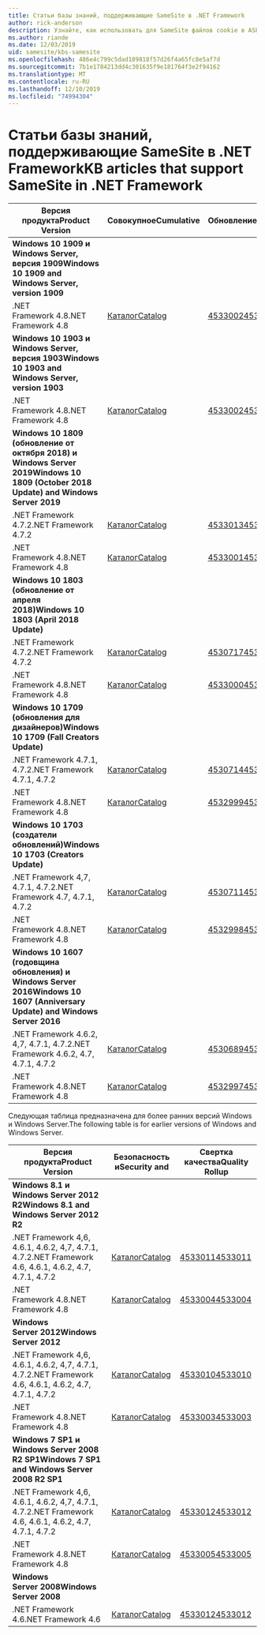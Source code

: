 ```yaml
---
title: Статьи базы знаний, поддерживающие SameSite в .NET Framework
author: rick-anderson
description: Узнайте, как использовать для SameSite файлов cookie в ASP.NET
ms.author: riande
ms.date: 12/03/2019
uid: samesite/kbs-samesite
ms.openlocfilehash: 486e4c799c5dad189818f57d26f4a65fc8e5af7d
ms.sourcegitcommit: 7b1e1784213dd4c301635f9e181764f3e2f94162
ms.translationtype: MT
ms.contentlocale: ru-RU
ms.lasthandoff: 12/10/2019
ms.locfileid: "74994304"
---
```

# <a name="kb-articles-that-support-samesite-in-net-framework"></a><span data-ttu-id="98278-103">Статьи базы знаний, поддерживающие SameSite в .NET Framework</span><span class="sxs-lookup"><span data-stu-id="98278-103">KB articles that support SameSite in .NET Framework</span></span>

| <span data-ttu-id="98278-104">Версия продукта</span><span class="sxs-lookup"><span data-stu-id="98278-104">Product Version</span></span> | <span data-ttu-id="98278-105">Совокупное</span><span class="sxs-lookup"><span data-stu-id="98278-105">Cumulative</span></span> | <span data-ttu-id="98278-106">Обновление</span><span class="sxs-lookup"><span data-stu-id="98278-106">Update</span></span> |
| ------------- | ------------- | --- |
| <span data-ttu-id="98278-107">**Windows 10 1909 и Windows Server, версия 1909**</span><span class="sxs-lookup"><span data-stu-id="98278-107">**Windows 10 1909 and Windows Server, version 1909**</span></span> | | |
| <span data-ttu-id="98278-108">.NET Framework 4.8</span><span class="sxs-lookup"><span data-stu-id="98278-108">.NET Framework 4.8</span></span>  | [<span data-ttu-id="98278-109">Каталог</span><span class="sxs-lookup"><span data-stu-id="98278-109">Catalog</span></span>](http://www.catalog.update.microsoft.com/Search.aspx?q=4533002)  | [<span data-ttu-id="98278-110">4533002</span><span class="sxs-lookup"><span data-stu-id="98278-110">4533002</span></span>](https://support.microsoft.com/en-us/help/4533002) |
| <span data-ttu-id="98278-111">**Windows 10 1903 и Windows Server, версия 1903**</span><span class="sxs-lookup"><span data-stu-id="98278-111">**Windows 10 1903 and Windows Server, version 1903**</span></span> | | |
| <span data-ttu-id="98278-112">.NET Framework 4.8</span><span class="sxs-lookup"><span data-stu-id="98278-112">.NET Framework 4.8</span></span>  | [<span data-ttu-id="98278-113">Каталог</span><span class="sxs-lookup"><span data-stu-id="98278-113">Catalog</span></span>](http://www.catalog.update.microsoft.com/Search.aspx?q=4533002)  | [<span data-ttu-id="98278-114">4533002</span><span class="sxs-lookup"><span data-stu-id="98278-114">4533002</span></span>](https://support.microsoft.com/en-us/help/4533002) |
| <span data-ttu-id="98278-115">**Windows 10 1809 (обновление от октября 2018) и Windows Server 2019**</span><span class="sxs-lookup"><span data-stu-id="98278-115">**Windows 10 1809 (October 2018 Update) and Windows Server 2019**</span></span> | |
| <span data-ttu-id="98278-116">.NET Framework 4.7.2</span><span class="sxs-lookup"><span data-stu-id="98278-116">.NET Framework 4.7.2</span></span>  | [<span data-ttu-id="98278-117">Каталог</span><span class="sxs-lookup"><span data-stu-id="98278-117">Catalog</span></span>](http://www.catalog.update.microsoft.com/Search.aspx?q=4533013)  | [<span data-ttu-id="98278-118">4533013</span><span class="sxs-lookup"><span data-stu-id="98278-118">4533013</span></span>](https://support.microsoft.com/en-us/help/4533013) |
| <span data-ttu-id="98278-119">.NET Framework 4.8</span><span class="sxs-lookup"><span data-stu-id="98278-119">.NET Framework 4.8</span></span>  | [<span data-ttu-id="98278-120">Каталог</span><span class="sxs-lookup"><span data-stu-id="98278-120">Catalog</span></span>](http://www.catalog.update.microsoft.com/Search.aspx?q=4533001)  | [<span data-ttu-id="98278-121">4533001</span><span class="sxs-lookup"><span data-stu-id="98278-121">4533001</span></span>](https://support.microsoft.com/en-us/help/4533001) |
| <span data-ttu-id="98278-122">**Windows 10 1803 (обновление от апреля 2018)**</span><span class="sxs-lookup"><span data-stu-id="98278-122">**Windows 10 1803 (April 2018 Update)**</span></span> | |
| <span data-ttu-id="98278-123">.NET Framework 4.7.2</span><span class="sxs-lookup"><span data-stu-id="98278-123">.NET Framework 4.7.2</span></span>  | [<span data-ttu-id="98278-124">Каталог</span><span class="sxs-lookup"><span data-stu-id="98278-124">Catalog</span></span>](http://www.catalog.update.microsoft.com/Search.aspx?q=4530717)  | [<span data-ttu-id="98278-125">4530717</span><span class="sxs-lookup"><span data-stu-id="98278-125">4530717</span></span>](https://support.microsoft.com/en-us/help/4530717) |
| <span data-ttu-id="98278-126">.NET Framework 4.8</span><span class="sxs-lookup"><span data-stu-id="98278-126">.NET Framework 4.8</span></span>  | [<span data-ttu-id="98278-127">Каталог</span><span class="sxs-lookup"><span data-stu-id="98278-127">Catalog</span></span>](http://www.catalog.update.microsoft.com/Search.aspx?q=4533000)  | [<span data-ttu-id="98278-128">4533000</span><span class="sxs-lookup"><span data-stu-id="98278-128">4533000</span></span>](https://support.microsoft.com/en-us/help/4533000) |
| <span data-ttu-id="98278-129">**Windows 10 1709 (обновления для дизайнеров)**</span><span class="sxs-lookup"><span data-stu-id="98278-129">**Windows 10 1709 (Fall Creators Update)**</span></span> | |
| <span data-ttu-id="98278-130">.NET Framework 4.7.1, 4.7.2</span><span class="sxs-lookup"><span data-stu-id="98278-130">.NET Framework 4.7.1, 4.7.2</span></span>  | [<span data-ttu-id="98278-131">Каталог</span><span class="sxs-lookup"><span data-stu-id="98278-131">Catalog</span></span>](http://www.catalog.update.microsoft.com/Search.aspx?q=4530714)  | [<span data-ttu-id="98278-132">4530714</span><span class="sxs-lookup"><span data-stu-id="98278-132">4530714</span></span>](https://support.microsoft.com/en-us/help/4530714) |
| <span data-ttu-id="98278-133">.NET Framework 4.8</span><span class="sxs-lookup"><span data-stu-id="98278-133">.NET Framework 4.8</span></span>  | [<span data-ttu-id="98278-134">Каталог</span><span class="sxs-lookup"><span data-stu-id="98278-134">Catalog</span></span>](http://www.catalog.update.microsoft.com/Search.aspx?q=4532999)  | [<span data-ttu-id="98278-135">4532999</span><span class="sxs-lookup"><span data-stu-id="98278-135">4532999</span></span>](https://support.microsoft.com/en-us/help/4532999) |
| <span data-ttu-id="98278-136">**Windows 10 1703 (создатели обновлений)**</span><span class="sxs-lookup"><span data-stu-id="98278-136">**Windows 10 1703 (Creators Update)**</span></span> | |
| <span data-ttu-id="98278-137">.NET Framework 4,7, 4.7.1, 4.7.2</span><span class="sxs-lookup"><span data-stu-id="98278-137">.NET Framework 4.7, 4.7.1, 4.7.2</span></span>  | [<span data-ttu-id="98278-138">Каталог</span><span class="sxs-lookup"><span data-stu-id="98278-138">Catalog</span></span>](http://www.catalog.update.microsoft.com/Search.aspx?q=4530711)  | [<span data-ttu-id="98278-139">4530711</span><span class="sxs-lookup"><span data-stu-id="98278-139">4530711</span></span>](https://support.microsoft.com/en-us/help/4530711) |
| <span data-ttu-id="98278-140">.NET Framework 4.8</span><span class="sxs-lookup"><span data-stu-id="98278-140">.NET Framework 4.8</span></span>  | [<span data-ttu-id="98278-141">Каталог</span><span class="sxs-lookup"><span data-stu-id="98278-141">Catalog</span></span>](http://www.catalog.update.microsoft.com/Search.aspx?q=4532998)  | [<span data-ttu-id="98278-142">4532998</span><span class="sxs-lookup"><span data-stu-id="98278-142">4532998</span></span>](https://support.microsoft.com/en-us/help/4532998) |
| <span data-ttu-id="98278-143">**Windows 10 1607 (годовщина обновления) и Windows Server 2016**</span><span class="sxs-lookup"><span data-stu-id="98278-143">**Windows 10 1607 (Anniversary Update) and Windows Server 2016**</span></span> | |
| <span data-ttu-id="98278-144">.NET Framework 4.6.2, 4,7, 4.7.1, 4.7.2</span><span class="sxs-lookup"><span data-stu-id="98278-144">.NET Framework 4.6.2, 4.7, 4.7.1, 4.7.2</span></span> | [<span data-ttu-id="98278-145">Каталог</span><span class="sxs-lookup"><span data-stu-id="98278-145">Catalog</span></span>](http://www.catalog.update.microsoft.com/Search.aspx?q=4530689)  | [<span data-ttu-id="98278-146">4530689</span><span class="sxs-lookup"><span data-stu-id="98278-146">4530689</span></span>](https://support.microsoft.com/en-us/help/4530689) |
| <span data-ttu-id="98278-147">.NET Framework 4.8</span><span class="sxs-lookup"><span data-stu-id="98278-147">.NET Framework 4.8</span></span>  | [<span data-ttu-id="98278-148">Каталог</span><span class="sxs-lookup"><span data-stu-id="98278-148">Catalog</span></span>](http://www.catalog.update.microsoft.com/Search.aspx?q=4532997)  | [<span data-ttu-id="98278-149">4532997</span><span class="sxs-lookup"><span data-stu-id="98278-149">4532997</span></span>](https://support.microsoft.com/en-us/help/4532997) |

<span data-ttu-id="98278-150">Следующая таблица предназначена для более ранних версий Windows и Windows Server.</span><span class="sxs-lookup"><span data-stu-id="98278-150">The following table is for earlier versions of Windows and Windows Server.</span></span>

| <span data-ttu-id="98278-151">Версия продукта</span><span class="sxs-lookup"><span data-stu-id="98278-151">Product Version</span></span> | <span data-ttu-id="98278-152">Безопасность и</span><span class="sxs-lookup"><span data-stu-id="98278-152">Security and</span></span> | <span data-ttu-id="98278-153">Свертка качества</span><span class="sxs-lookup"><span data-stu-id="98278-153">Quality Rollup</span></span> |
| ------------- | ------------- | --- |
| <span data-ttu-id="98278-154">**Windows 8.1 и Windows Server 2012 R2**</span><span class="sxs-lookup"><span data-stu-id="98278-154">**Windows 8.1 and Windows Server 2012 R2**</span></span> | |
| <span data-ttu-id="98278-155">.NET Framework 4,6, 4.6.1, 4.6.2, 4,7, 4.7.1, 4.7.2</span><span class="sxs-lookup"><span data-stu-id="98278-155">.NET Framework 4.6, 4.6.1, 4.6.2, 4.7, 4.7.1, 4.7.2</span></span> | [<span data-ttu-id="98278-156">Каталог</span><span class="sxs-lookup"><span data-stu-id="98278-156">Catalog</span></span>](http://www.catalog.update.microsoft.com/Search.aspx?q=4533011)  | [<span data-ttu-id="98278-157">4533011</span><span class="sxs-lookup"><span data-stu-id="98278-157">4533011</span></span>](https://support.microsoft.com/en-us/help/4533011) |
| <span data-ttu-id="98278-158">.NET Framework 4.8</span><span class="sxs-lookup"><span data-stu-id="98278-158">.NET Framework 4.8</span></span>  | [<span data-ttu-id="98278-159">Каталог</span><span class="sxs-lookup"><span data-stu-id="98278-159">Catalog</span></span>](http://www.catalog.update.microsoft.com/Search.aspx?q=4533004)  | [<span data-ttu-id="98278-160">4533004</span><span class="sxs-lookup"><span data-stu-id="98278-160">4533004</span></span>](https://support.microsoft.com/en-us/help/4533004) |
| <span data-ttu-id="98278-161">**Windows Server 2012**</span><span class="sxs-lookup"><span data-stu-id="98278-161">**Windows Server 2012**</span></span> | |
| <span data-ttu-id="98278-162">.NET Framework 4,6, 4.6.1, 4.6.2, 4,7, 4.7.1, 4.7.2</span><span class="sxs-lookup"><span data-stu-id="98278-162">.NET Framework 4.6, 4.6.1, 4.6.2, 4.7, 4.7.1, 4.7.2</span></span> | [<span data-ttu-id="98278-163">Каталог</span><span class="sxs-lookup"><span data-stu-id="98278-163">Catalog</span></span>](http://www.catalog.update.microsoft.com/Search.aspx?q=4533010)  | [<span data-ttu-id="98278-164">4533010</span><span class="sxs-lookup"><span data-stu-id="98278-164">4533010</span></span>](https://support.microsoft.com/en-us/help/4533010) |
| <span data-ttu-id="98278-165">.NET Framework 4.8</span><span class="sxs-lookup"><span data-stu-id="98278-165">.NET Framework 4.8</span></span>  | [<span data-ttu-id="98278-166">Каталог</span><span class="sxs-lookup"><span data-stu-id="98278-166">Catalog</span></span>](http://www.catalog.update.microsoft.com/Search.aspx?q=4533003)  | [<span data-ttu-id="98278-167">4533003</span><span class="sxs-lookup"><span data-stu-id="98278-167">4533003</span></span>](https://support.microsoft.com/en-us/help/4533003) |
| <span data-ttu-id="98278-168">**Windows 7 SP1 и Windows Server 2008 R2 SP1**</span><span class="sxs-lookup"><span data-stu-id="98278-168">**Windows 7 SP1 and Windows Server 2008 R2 SP1**</span></span> | |
| <span data-ttu-id="98278-169">.NET Framework 4,6, 4.6.1, 4.6.2, 4,7, 4.7.1, 4.7.2</span><span class="sxs-lookup"><span data-stu-id="98278-169">.NET Framework 4.6, 4.6.1, 4.6.2, 4.7, 4.7.1, 4.7.2</span></span> | [<span data-ttu-id="98278-170">Каталог</span><span class="sxs-lookup"><span data-stu-id="98278-170">Catalog</span></span>](http://www.catalog.update.microsoft.com/Search.aspx?q=4533012)  | [<span data-ttu-id="98278-171">4533012</span><span class="sxs-lookup"><span data-stu-id="98278-171">4533012</span></span>](https://support.microsoft.com/en-us/help/4533012) |
| <span data-ttu-id="98278-172">.NET Framework 4.8</span><span class="sxs-lookup"><span data-stu-id="98278-172">.NET Framework 4.8</span></span>  | [<span data-ttu-id="98278-173">Каталог</span><span class="sxs-lookup"><span data-stu-id="98278-173">Catalog</span></span>](http://www.catalog.update.microsoft.com/Search.aspx?q=4533005)  | [<span data-ttu-id="98278-174">4533005</span><span class="sxs-lookup"><span data-stu-id="98278-174">4533005</span></span>](https://support.microsoft.com/en-us/help/4533005) |
| <span data-ttu-id="98278-175">**Windows Server 2008**</span><span class="sxs-lookup"><span data-stu-id="98278-175">**Windows Server 2008**</span></span> | |
| <span data-ttu-id="98278-176">.NET Framework 4.6</span><span class="sxs-lookup"><span data-stu-id="98278-176">.NET Framework 4.6</span></span>  | [<span data-ttu-id="98278-177">Каталог</span><span class="sxs-lookup"><span data-stu-id="98278-177">Catalog</span></span>](http://www.catalog.update.microsoft.com/Search.aspx?q=4533012)  | [<span data-ttu-id="98278-178">4533012</span><span class="sxs-lookup"><span data-stu-id="98278-178">4533012</span></span>](https://support.microsoft.com/en-us/help/4533012) |